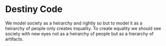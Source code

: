 # Destiny Code

We model society as a heirarchy and rightly so but to model it as a heirarchy of people only creates inquality. To create equality we should see society with new eyes not as a heirarchy of people but as a hierarchy of artifacts.
